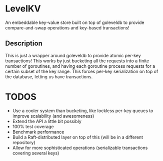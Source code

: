 # LevelKV
An embeddable key-value store built on top of goleveldb to provide compare-and-swap
operations and key-based transactions!

## Description
This is just a wrapper around goleveldb to provide atomic per-key transactions!
This works by just bucketing all the requests into a finite number of goroutines,
and having each goroutine process requests for a certain subset of the key
range. This forces per-key serialization on top of the database, letting us have
transactions.

# TODOS
- Use a cooler system than bucketing, like lockless per-key queues to improve
scalability (and awesomeness)
- Extend the API a little bit possibly
- 100% test coverage
- Benchmark performance
- Build a Raft-distributed layer on top of this (will be in a different repository)
- Allow for more sophisticated operations (serializable transactions covering several keys)
